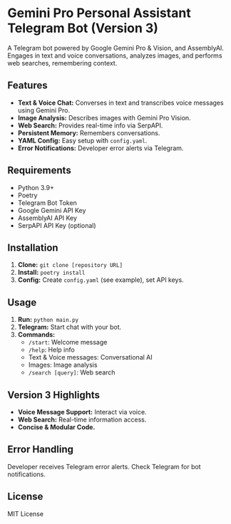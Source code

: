 # Gemini Pro Personal Assistant Telegram Bot (Version 3)

A Telegram bot powered by Google Gemini Pro & Vision, and AssemblyAI.  Engages in text and voice conversations, analyzes images, and performs web searches, remembering context.

## Features

*   **Text & Voice Chat:**  Converses in text and transcribes voice messages using Gemini Pro.
*   **Image Analysis:** Describes images with Gemini Pro Vision.
*   **Web Search:**  Provides real-time info via SerpAPI.
*   **Persistent Memory:** Remembers conversations.
*   **YAML Config:** Easy setup with `config.yaml`.
*   **Error Notifications:**  Developer error alerts via Telegram.

## Requirements

*   Python 3.9+
*   Poetry
*   Telegram Bot Token
*   Google Gemini API Key
*   AssemblyAI API Key
*   SerpAPI API Key (optional)

## Installation

1.  **Clone:** `git clone [repository URL]`
2.  **Install:** `poetry install`
3.  **Config:** Create `config.yaml` (see example), set API keys.

## Usage

1.  **Run:** `python main.py`
2.  **Telegram:** Start chat with your bot.
3.  **Commands:**
    *   `/start`: Welcome message
    *   `/help`: Help info
    *   Text & Voice messages: Conversational AI
    *   Images: Image analysis
    *   `/search [query]`: Web search

## Version 3 Highlights

*   **Voice Message Support:**  Interact via voice.
*   **Web Search:** Real-time information access.
*   **Concise & Modular Code.**

## Error Handling

Developer receives Telegram error alerts. Check Telegram for bot notifications.

## License

MIT License